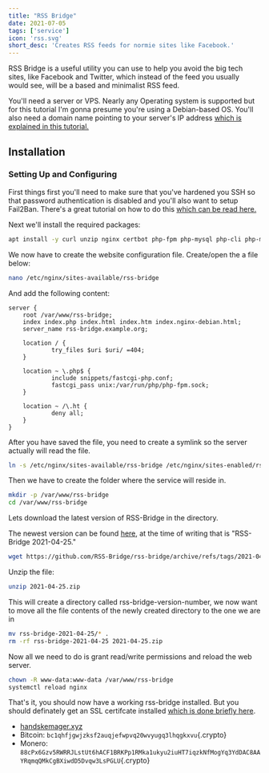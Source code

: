 ```yaml
---
title: "RSS Bridge"
date: 2021-07-05
tags: ['service']
icon: 'rss.svg'
short_desc: 'Creates RSS feeds for normie sites like Facebook.'
---
```

RSS Bridge is a useful utility you can use to help you avoid the big
tech sites, like Facebook and Twitter, which instead of the feed you
usually would see, will be a based and minimalist RSS feed.

You\'ll need a server or VPS. Nearly any Operating system is supported
but for this tutorial I\'m gonna presume you\'re using a Debian-based
OS. You\'ll also need a domain name pointing to your server\'s IP
address [which is explained in this tutorial.](/basic/dns)

## Installation

### Setting Up and Configuring

First things first you\'ll need to make sure that you\'ve hardened you
SSH so that password authentication is disabled and you\'ll also want to
setup Fail2Ban. There\'s a great tutorial on how to do this [which can be read here.](/sshkeys)

Next we\'ll install the required packages:

```sh
apt install -y curl unzip nginx certbot php-fpm php-mysql php-cli php-mbstring php-curl php-xml php-sqlite3 php-json
```

We now have to create the website configuration file. Create/open the a
file below:

```sh
nano /etc/nginx/sites-available/rss-bridge
```

And add the following content:

```nginx
server {
    root /var/www/rss-bridge;
    index index.php index.html index.htm index.nginx-debian.html;
    server_name rss-bridge.example.org;

    location / {
            try_files $uri $uri/ =404;
    }

    location ~ \.php$ {
            include snippets/fastcgi-php.conf;
            fastcgi_pass unix:/var/run/php/php-fpm.sock;
    }

    location ~ /\.ht {
            deny all;
    }
}
```

After you have saved the file, you need to create a symlink so the
server actually will read the file.

```sh
ln -s /etc/nginx/sites-available/rss-bridge /etc/nginx/sites-enabled/rss-bridge
```

Then we have to create the folder where the service will reside in.

```sh
mkdir -p /var/www/rss-bridge
cd /var/www/rss-bridge
```

Lets download the latest version of RSS-Bridge in the directory.

The newest version can be found
[here](https://github.com/RSS-Bridge/rss-bridge/releases), at the time of
writing that is \"RSS-Bridge 2021-04-25.\"

```sh
wget https://github.com/RSS-Bridge/rss-bridge/archive/refs/tags/2021-04-25.zip
```

Unzip the file:

```sh
unzip 2021-04-25.zip
```

This will create a directory called rss-bridge-version-number, we now
want to move all the file contents of the newly created directory to the
one we are in

```sh
mv rss-bridge-2021-04-25/* .
rm -rf rss-bridge-2021-04-25 2021-04-25.zip
```

Now all we need to do is grant read/write permissions and reload the web
server.

```sh
chown -R www-data:www-data /var/www/rss-bridge
systemctl reload nginx
```

That\'s it, you should now have a working rss-bridge installed. But you
should definately get an SSL certifcate installed [which is done briefly here](/basic/certbot).

-   [handskemager.xyz](https://handskemager.xyz)
-   Bitcoin: `bc1qhfjgwjzksf2auqjefwpvq20wvyugq3lhqgkxvu`{.crypto}
-   Monero:
    `88cPx6Gzv5RWRRJLstUt6hACF1BRKPp1RMka1ukyu2iuHT7iqzkNfMogYq3YdDAC8AAYRqmqQMkCgBXiwdD5Dvqw3LsPGLU`{.crypto}
